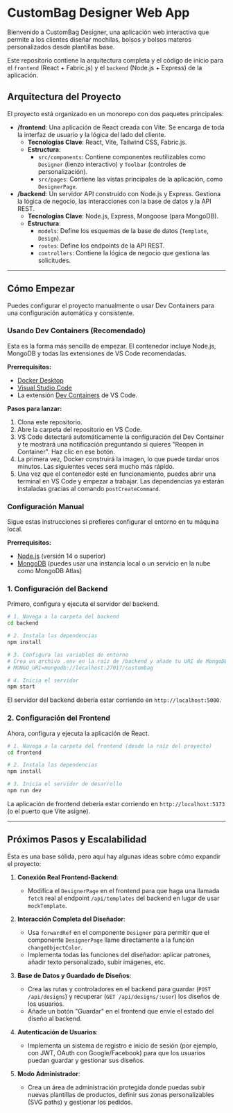 # CustomBag Designer Web App

Bienvenido a CustomBag Designer, una aplicación web interactiva que permite a los clientes diseñar mochilas, bolsos y bolsos materos personalizados desde plantillas base.

Este repositorio contiene la arquitectura completa y el código de inicio para el `frontend` (React + Fabric.js) y el `backend` (Node.js + Express) de la aplicación.

## Arquitectura del Proyecto

El proyecto está organizado en un monorepo con dos paquetes principales:

-   **/frontend**: Una aplicación de React creada con Vite. Se encarga de toda la interfaz de usuario y la lógica del lado del cliente.
    -   **Tecnologías Clave**: React, Vite, Tailwind CSS, Fabric.js.
    -   **Estructura**:
        -   `src/components`: Contiene componentes reutilizables como `Designer` (lienzo interactivo) y `Toolbar` (controles de personalización).
        -   `src/pages`: Contiene las vistas principales de la aplicación, como `DesignerPage`.
-   **/backend**: Un servidor API construido con Node.js y Express. Gestiona la lógica de negocio, las interacciones con la base de datos y la API REST.
    -   **Tecnologías Clave**: Node.js, Express, Mongoose (para MongoDB).
    -   **Estructura**:
        -   `models`: Define los esquemas de la base de datos (`Template`, `Design`).
        -   `routes`: Define los endpoints de la API REST.
        -   `controllers`: Contiene la lógica de negocio que gestiona las solicitudes.

---

## Cómo Empezar

Puedes configurar el proyecto manualmente o usar Dev Containers para una configuración automática y consistente.

### Usando Dev Containers (Recomendado)

Esta es la forma más sencilla de empezar. El contenedor incluye Node.js, MongoDB y todas las extensiones de VS Code recomendadas.

**Prerrequisitos:**
-   [Docker Desktop](https://www.docker.com/products/docker-desktop/)
-   [Visual Studio Code](https://code.visualstudio.com/)
-   La extensión [Dev Containers](https://marketplace.visualstudio.com/items?itemName=ms-vscode-remote.remote-containers) de VS Code.

**Pasos para lanzar:**
1.  Clona este repositorio.
2.  Abre la carpeta del repositorio en VS Code.
3.  VS Code detectará automáticamente la configuración del Dev Container y te mostrará una notificación preguntando si quieres "Reopen in Container". Haz clic en ese botón.
4.  La primera vez, Docker construirá la imagen, lo que puede tardar unos minutos. Las siguientes veces será mucho más rápido.
5.  Una vez que el contenedor esté en funcionamiento, puedes abrir una terminal en VS Code y empezar a trabajar. Las dependencias ya estarán instaladas gracias al comando `postCreateCommand`.

### Configuración Manual

Sigue estas instrucciones si prefieres configurar el entorno en tu máquina local.

**Prerrequisitos:**

-   [Node.js](https://nodejs.org/) (versión 14 o superior)
-   [MongoDB](https://www.mongodb.com/try/download/community) (puedes usar una instancia local o un servicio en la nube como MongoDB Atlas)

### 1. Configuración del Backend

Primero, configura y ejecuta el servidor del backend.

```bash
# 1. Navega a la carpeta del backend
cd backend

# 2. Instala las dependencias
npm install

# 3. Configura las variables de entorno
# Crea un archivo .env en la raíz de /backend y añade tu URI de MongoDB:
# MONGO_URI=mongodb://localhost:27017/custombag

# 4. Inicia el servidor
npm start
```

El servidor del backend debería estar corriendo en `http://localhost:5000`.

### 2. Configuración del Frontend

Ahora, configura y ejecuta la aplicación de React.

```bash
# 1. Navega a la carpeta del frontend (desde la raíz del proyecto)
cd frontend

# 2. Instala las dependencias
npm install

# 3. Inicia el servidor de desarrollo
npm run dev
```

La aplicación de frontend debería estar corriendo en `http://localhost:5173` (o el puerto que Vite asigne).

---

## Próximos Pasos y Escalabilidad

Esta es una base sólida, pero aquí hay algunas ideas sobre cómo expandir el proyecto:

1.  **Conexión Real Frontend-Backend**:
    -   Modifica el `DesignerPage` en el frontend para que haga una llamada `fetch` real al endpoint `/api/templates` del backend en lugar de usar `mockTemplate`.

2.  **Interacción Completa del Diseñador**:
    -   Usa `forwardRef` en el componente `Designer` para permitir que el componente `DesignerPage` llame directamente a la función `changeObjectColor`.
    -   Implementa todas las funciones del diseñador: aplicar patrones, añadir texto personalizado, subir imágenes, etc.

3.  **Base de Datos y Guardado de Diseños**:
    -   Crea las rutas y controladores en el backend para guardar (`POST /api/designs`) y recuperar (`GET /api/designs/:user`) los diseños de los usuarios.
    -   Añade un botón "Guardar" en el frontend que envíe el estado del diseño al backend.

4.  **Autenticación de Usuarios**:
    -   Implementa un sistema de registro e inicio de sesión (por ejemplo, con JWT, OAuth con Google/Facebook) para que los usuarios puedan guardar y gestionar sus diseños.

5.  **Modo Administrador**:
    -   Crea un área de administración protegida donde puedas subir nuevas plantillas de productos, definir sus zonas personalizables (SVG paths) y gestionar los pedidos.
